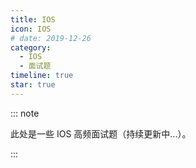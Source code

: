 ```yaml
---
title: IOS
icon: IOS
# date: 2019-12-26
category:
  - IOS
  - 面试题
timeline: true
star: true
---
```


::: note

此处是一些 IOS 高频面试题（持续更新中...）。

:::

<!-- more -->
